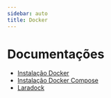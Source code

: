 ```yaml
---
sidebar: auto
title: Docker
---
```


# Documentações

- [Instalação Docker](/docs/docker/install/README.md)
- [Instalação Docker Compose](/docs/docker/docker-compose/README.md)
- [Laradock](/docs/docker/laradock/README.md)